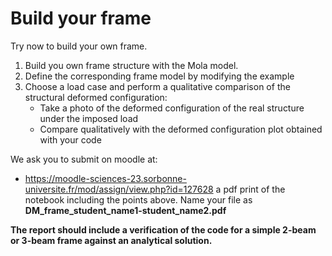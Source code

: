 # Build your frame 

Try now to build your own frame. 

1. Build you own frame structure with the Mola model. 
2. Define the corresponding frame model by modifying the example 
3. Choose a load case and perform a qualitative comparison of the structural deformed configuration:
    - Take a photo of the deformed configuration of the real structure under the imposed load
    - Compare qualitatively with the deformed configuration plot obtained with your code

We ask you to submit on moodle at:
- https://moodle-sciences-23.sorbonne-universite.fr/mod/assign/view.php?id=127628
a pdf print of the notebook including the points above. Name your file as **DM_frame_student_name1-student_name2.pdf**

**The report should include a verification of the code for a simple 2-beam or 3-beam frame against an analytical solution.**
